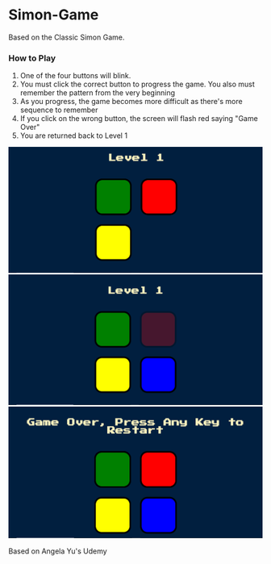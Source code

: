 # Simon-Game

Based on the Classic Simon Game.

### How to Play
1. One of the four buttons will blink.
2. You must click the correct button to progress the game. You also must remember the pattern from the very beginning
3. As you progress, the game becomes more difficult as there's more sequence to remember
4. If you click on the wrong button, the screen will flash red saying "Game Over"
5. You are returned back to Level 1

![Simon Game Button Blink](https://github.com/laiamanda/Simon-Game/blob/main/Simon%20Screenshots/Screenshot%20(33).png)
![Simon Game Button Pressed](https://github.com/laiamanda/Simon-Game/blob/main/Simon%20Screenshots/Screenshot%20(34).png)
![Game over](https://github.com/laiamanda/Simon-Game/blob/main/Simon%20Screenshots/Screenshot(35).PNG)

Based on Angela Yu's Udemy
